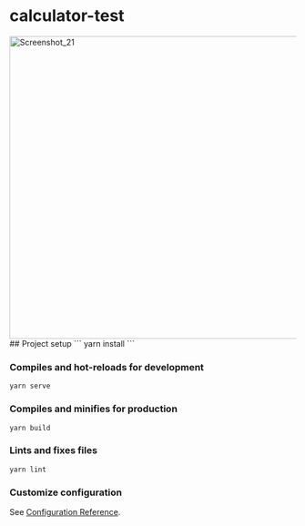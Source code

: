 # calculator-test
<img width="532" alt="Screenshot_21" src="https://user-images.githubusercontent.com/66421016/161635636-3700a794-2ef5-4687-a746-1f7b24f1f762.png">
## Project setup
```
yarn install
```

### Compiles and hot-reloads for development
```
yarn serve
```

### Compiles and minifies for production
```
yarn build
```

### Lints and fixes files
```
yarn lint
```

### Customize configuration
See [Configuration Reference](https://cli.vuejs.org/config/).
